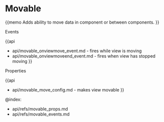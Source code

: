 Movable 
=============

{{memo Adds ability to move data in component or between components. }}





<div class='h2'>Events</div>


{{api
- api/movable_onviewmove_event.md - fires while view is moving
- api/movable_onviewmoveend_event.md - fires when view has stopped moving
}}


<div class='h2'>Properties</div>

{{api
- api/movable_move_config.md - makes view movable
}}





@index:
- api/refs/movable_props.md
- api/refs/movable_events.md

